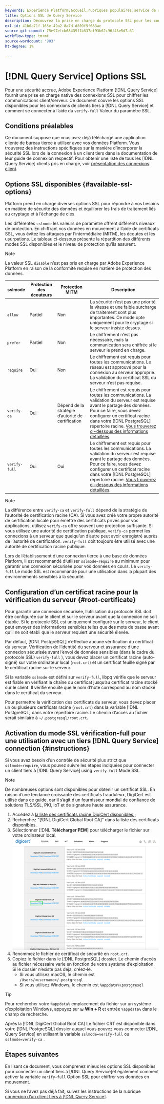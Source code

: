 ```yaml
---
keywords: Experience Platform;accueil;rubriques populaires;service de requête;service de requête;se connecter;se connecter au service de requête;SSL;ssl;sslmode;
title: Options SSL de Query Service
description: Découvrez la prise en charge du protocole SSL pour les connexions tierces à Adobe Experience Platform Query Service et comment vous connecter à l’aide du mode SSL vérification-full.
exl-id: 41b0a71f-165e-49a2-8a7d-d809f5f683ae
source-git-commit: 75e97efcb68439f1b837af93b62c96f43e5d7a31
workflow-type: tm+mt
source-wordcount: '903'
ht-degree: 1%

---
```


# [!DNL Query Service] Options SSL

Pour une sécurité accrue, Adobe Experience Platform [!DNL Query Service] fournit une prise en charge native des connexions SSL pour chiffrer les communications client/serveur. Ce document couvre les options SSL disponibles pour les connexions de clients tiers à [!DNL Query Service] et comment se connecter à l’aide du `verify-full` Valeur du paramètre SSL.

## Conditions préalables

Ce document suppose que vous avez déjà téléchargé une application cliente de bureau tierce à utiliser avec vos données Platform. Vous trouverez des instructions spécifiques sur la manière d’incorporer la sécurité SSL lors de la connexion à un client tiers dans la documentation de leur guide de connexion respectif. Pour obtenir une liste de tous les [!DNL Query Service] clients pris en charge, voir [présentation des connexions client](./overview.md).

## Options SSL disponibles {#available-ssl-options}

Platform prend en charge diverses options SSL pour répondre à vos besoins en matière de sécurité des données et équilibrer les frais de traitement liés au cryptage et à l’échange de clés.

Les différentes `sslmode` les valeurs de paramètre offrent différents niveaux de protection. En chiffrant vos données en mouvement à l’aide de certificats SSL, vous évitez les attaques par l’intermédiaire (MITM), les écoutes et les usurpations. Le tableau ci-dessous présente la répartition des différents modes SSL disponibles et le niveau de protection qu’ils assurent.

>[!NOTE]
>
> La valeur SSL `disable` n’est pas pris en charge par Adobe Experience Platform en raison de la conformité requise en matière de protection des données.

| sslmode | Protection des écouteurs | Protection MITM | Description |
|---|---|---|---|
| `allow` | Partiel | Non | La sécurité n’est pas une priorité, la vitesse et une faible surcharge de traitement sont plus importantes. Ce mode opte uniquement pour le cryptage si le serveur insiste dessus. |
| `prefer` | Partiel | Non | Le chiffrement n’est pas nécessaire, mais la communication sera chiffrée si le serveur le prend en charge. |
| `require` | Oui | Non | Le chiffrement est requis pour toutes les communications. Le réseau est approuvé pour la connexion au serveur approprié. La validation du certificat SSL du serveur n’est pas requise. |
| `verify-ca` | Oui | Dépend de la stratégie d’autorité de certification | Le chiffrement est requis pour toutes les communications. La validation du serveur est requise avant le partage des données. Pour ce faire, vous devez configurer un certificat racine dans votre [!DNL PostgreSQL] répertoire racine. [Vous trouverez ci-dessous des informations détaillées](#instructions) |
| `verify-full` | Oui | Oui | Le chiffrement est requis pour toutes les communications. La validation du serveur est requise avant le partage des données. Pour ce faire, vous devez configurer un certificat racine dans votre [!DNL PostgreSQL] répertoire racine. [Vous trouverez ci-dessous des informations détaillées](#instructions). |

>[!NOTE]
>
>La différence entre `verify-ca` et `verify-full` dépend de la stratégie de l’autorité de certification racine (CA). Si vous avez créé votre propre autorité de certification locale pour émettre des certificats privés pour vos applications, utilisez `verify-ca` offre souvent une protection suffisante. Si vous utilisez une autorité de certification publique, `verify-ca` permet les connexions à un serveur que quelqu’un d’autre peut avoir enregistré auprès de l’autorité de certification. `verify-full` doit toujours être utilisé avec une autorité de certification racine publique.

Lors de l’établissement d’une connexion tierce à une base de données Platform, il est recommandé d’utiliser `sslmode=require` au minimum pour garantir une connexion sécurisée pour vos données en cours. Le `verify-full` Le mode SSL est recommandé pour une utilisation dans la plupart des environnements sensibles à la sécurité.

## Configuration d’un certificat racine pour la vérification du serveur {#root-certificate}

Pour garantir une connexion sécurisée, l’utilisation du protocole SSL doit être configurée sur le client et sur le serveur avant que la connexion ne soit établie. Si le protocole SSL est uniquement configuré sur le serveur, le client peut envoyer des informations sensibles telles que des mots de passe avant qu’il ne soit établi que le serveur requiert une sécurité élevée.

Par défaut, [!DNL PostgreSQL] n’effectue aucune vérification du certificat du serveur. Vérification de l’identité du serveur et assurance d’une connexion sécurisée avant l’envoi de données sensibles (dans le cadre du protocole SSL) `verify-full` ), vous devez placer un certificat racine (auto-signé) sur votre ordinateur local (`root.crt`) et un certificat feuille signé par le certificat racine sur le serveur.

Si la variable `sslmode` est défini sur `verify-full`, libpq vérifie que le serveur est fiable en vérifiant la chaîne du certificat jusqu’au certificat racine stocké sur le client. Il vérifie ensuite que le nom d’hôte correspond au nom stocké dans le certificat du serveur.

Pour permettre la vérification des certificats du serveur, vous devez placer un ou plusieurs certificats racine (`root.crt`) dans la variable [!DNL PostgreSQL] dans votre répertoire racine. Le chemin d’accès au fichier serait similaire à `~/.postgresql/root.crt`.

## Activation du mode SSL vérification-full pour une utilisation avec un tiers [!DNL Query Service] connection {#instructions}

Si vous avez besoin d’un contrôle de sécurité plus strict que `sslmode=require`, vous pouvez suivre les étapes indiquées pour connecter un client tiers à [!DNL Query Service] using `verify-full` Mode SSL.

>[!NOTE]
>
>De nombreuses options sont disponibles pour obtenir un certificat SSL. En raison d’une tendance croissante des certificats frauduleux, DigiCert est utilisé dans ce guide, car il s’agit d’un fournisseur mondial de confiance de solutions TLS/SSL, PKI, IoT et de signature haute assurance.

1. Accédez à [la liste des certificats racine DigiCert disponibles ;](https://www.digicert.com/kb/digicert-root-certificates.htm)
1. Recherchez &quot;[!DNL DigiCert Global Root CA]&quot; dans la liste des certificats disponibles.
1. Sélectionner [!DNL **Télécharger PEM**] pour télécharger le fichier sur votre ordinateur local.
   ![La liste des certificats racine DigiCert disponibles avec l’option Télécharger PEM mise en surbrillance.](../images/clients/ssl-modes/digicert.png)
1. Renommez le fichier de certificat de sécurité en `root.crt`.
1. Copiez le fichier dans le [!DNL PostgreSQL] dossier. Le chemin d’accès au fichier nécessaire varie en fonction de votre système d’exploitation. Si le dossier n’existe pas déjà, créez-le.
   - Si vous utilisez macOS, le chemin est `/Users/<username>/.postgresql`
   - Si vous utilisez Windows, le chemin est `%appdata%\postgresql`

>[!TIP]
>
>Pour rechercher votre `%appdata%` emplacement du fichier sur un système d’exploitation Windows, appuyez sur ⊞ **Win + R** et entrée `%appdata%` dans le champ de recherche.

Après la [!DNL DigiCert Global Root CA] Le fichier CRT est disponible dans votre [!DNL PostgreSQL] dossier auquel vous pouvez vous connecter [!DNL Query Service] en utilisant la variable `sslmode=verify-full` ou `sslmode=verify-ca` .

## Étapes suivantes

En lisant ce document, vous comprenez mieux les options SSL disponibles pour connecter un client tiers à [!DNL Query Service]et également comment activer la variable `verify-full` Option SSL pour chiffrer vos données en mouvement.

Si vous ne l’avez pas déjà fait, suivez les instructions de la rubrique [connexion d’un client tiers à [!DNL Query Service]](./overview.md).
